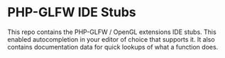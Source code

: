 # PHP-GLFW IDE Stubs    

This repo contains the PHP-GLFW / OpenGL extensions IDE stubs. This enabled autocompletion in your editor of choice that supports it. It also contains documentation data for quick lookups of what a function does.
